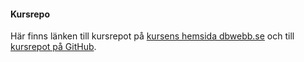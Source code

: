 #### Kursrepo

Här finns länken till kursrepot på [kursens hemsida dbwebb.se](https://dbwebb.se/kurser/design-v2) och till [kursrepot på GitHub](https://github.com/dbwebb-se/design).
